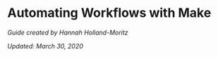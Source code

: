 # Automating Workflows with Make

*Guide created by Hannah Holland-Moritz*

*Updated: March 30, 2020*

## 